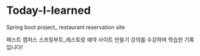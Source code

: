 # Today-I-learned
Spring boot project_ restaurant reservation site

패스트 캠퍼스 스프링부트_레스토랑 예약 사이트 만들기 강의를 수강하며 학습한 기록입니다!
